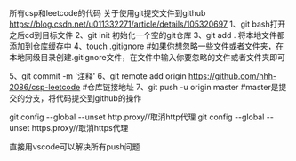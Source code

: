 所有csp和leetcode的代码
关于使用git提交文件到github
https://blog.csdn.net/u011332271/article/details/105320697
1、git bash打开之后cd到目标文件
2、git init 初始化一个空的git仓库
3、git add . 将本地文件都添加到仓库缓存中
4、touch .gitignore #如果你想忽略一些文件或者文件夹，在本地同级目录创建.gitignore文件，在文件中输入你要忽略的文件或者文件夹即可

<!-- 上方可以用vscode实现或者 -->
5、git commit -m '注释'
6、git remote add origin https://github.com/hhh-2086/csp-leetcode #仓库链接地址
7、git push -u origin master #master是提交的分支，将代码提交到github的操作

<!-- 取消http代理 -->
git config --global --unset http.proxy//取消http代理
git config --global --unset https.proxy//取消https代理 

直接用vscode可以解决所有push问题
